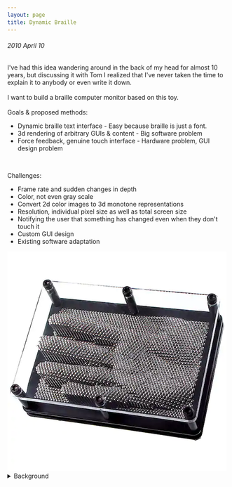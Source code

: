 ```yaml
---
layout: page
title: Dynamic Braille
---
```


###### 2010 April 10<br>
I've had this idea wandering around in the back of my head for almost 10 years, but discussing it with Tom I
realized that I've never taken the time to explain it to anybody or even write it down. <br>
<br>
I want to build a braille computer monitor based on this toy. <br>
<br>
Goals & proposed methods: 
- Dynamic braille text interface - Easy because braille is just a font. 
- 3d rendering of arbitrary GUIs & content - Big software problem 
- Force feedback, genuine touch interface - Hardware problem, GUI design problem 
<br>

Challenges: 
- Frame rate and sudden changes in depth 
- Color, not even gray scale 
- Convert 2d color images to 3d monotone representations 
- Resolution, individual pixel size as well as total screen size 
- Notifying the user that something has changed even when they don't touch it 
- Custom GUI design
- Existing software adaptation

<img src="/images/PinArtToy.webp"/>

<details>
  <summary>Background</summary>
Orriginally posted on Google Buzz. 
</details>
